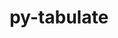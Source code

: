 ---
title: "py-tabulate"
layout: cache
categories: [package, v2025.07.0]
meta: {"compilers": ["none"], "num_specs": 3, "num_specs_by_stack": {"hep": 1, "radiuss": 2, "root": 3}, "oss": ["ubuntu18.04", "ubuntu22.04"], "platforms": ["linux"], "stacks": ["hep", "radiuss", "root"], "targets": ["x86_64_v3"], "versions": ["0.9.0"]}
spec_details: [{"compiler": "none", "hash": "5b4xoq5w6onxqy5awm2xuqdtx7jl74q4", "os": "ubuntu18.04", "platform": "linux", "size": "-", "stacks": ["radiuss", "root"], "target": "x86_64_v3", "variants": ["build_system=python_pip"], "versions": ["0.9.0"]}, {"compiler": "none", "hash": "ndrrbb56fhaprimu6lcxsiwecw7uu33n", "os": "ubuntu22.04", "platform": "linux", "size": "-", "stacks": ["hep", "root"], "target": "x86_64_v3", "variants": ["build_system=python_pip"], "versions": ["0.9.0"]}, {"compiler": "none", "hash": "wgu22r4hafgvpuwktnun3znpv5iw34vf", "os": "ubuntu18.04", "platform": "linux", "size": "-", "stacks": ["radiuss", "root"], "target": "x86_64_v3", "variants": ["build_system=python_pip"], "versions": ["0.9.0"]}]
---